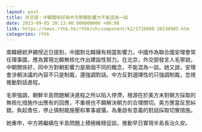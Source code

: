 ```yaml
---
layout: post
title: 外交部：中朝關係好與中方對朝影響力不能混為一談
date: 2023-09-05 20:13:40.000000000 +08:00
link: https://news.rthk.hk/rthk/ch/component/k2/1716888-20230905.htm
categories: rthk
---
```


南韓總統尹錫悅近日提到，中國對北韓擁有相當影響力，中國作為聯合國安理會常任理事國，應為實現北韓無核化作出建設性努力。在北京，外交部發言人毛寧說，中朝關係好，同中方對朝影響力是兩個不同的概念，不能混為一談。她又說，安理會涉朝決議的內容不只是制裁，還強調對話。中方反對選擇性的只強調制裁，忽視推動對話進程。

毛寧強調，朝鮮半島問題解決進程之所以陷入停滯，根源在於美方未對朝方採取的無核化措施作出應有的回應，不重視也不願解決朝方的合理關切。美方應當反思糾錯，負起責任，停止搞制裁施壓和軍事威懾，為重啟有意義的對話採取切實措施。

她重申，中方將繼續在半島問題上積極維穩促談，推動早日實現半島長治久安。
